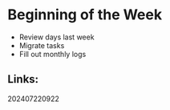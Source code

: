 
# Beginning of the Week
- Review days last week
- Migrate tasks
- Fill out monthly logs




## Links: 



202407220922
